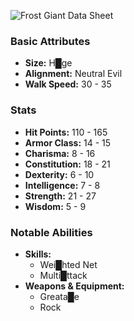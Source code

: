 ![](https://foundry-vtt-kb.s3.us-east-2.amazonaws.com/Images/Tokens/Monsters/Giants/FrostGiant.png "Frost Giant Data Sheet")
### Basic Attributes
- **Size:** H█ge
- **Alignment:** Neutral Evil
- **Walk Speed:** 30 - 35
### Stats
- **Hit Points:** 110 - 165
- **Armor Class:** 14 - 15
- **Charisma:** 8 - 16
- **Constitution:** 18 - 21
- **Dexterity:** 6 - 10
- **Intelligence:** 7 - 8
- **Strength:** 21 - 27
- **Wisdom:** 5 - 9
### Notable Abilities
- **Skills:**
    - Wei█hted Net
    - Multi█ttack
- **Weapons & Equipment:**
    - Greata█e
    - Rock